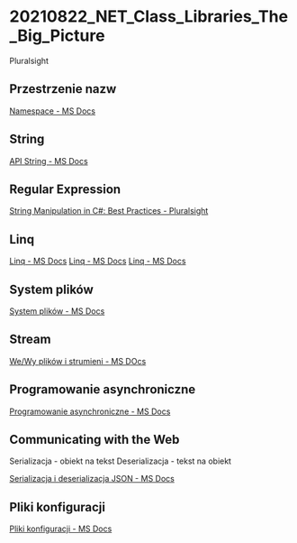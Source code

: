 # 20210822_NET_Class_Libraries_The_Big_Picture
Pluralsight

## Przestrzenie nazw
[Namespace - MS Docs](https://docs.microsoft.com/pl-pl/dotnet/csharp/fundamentals/types/namespaces)

## String
[API String - MS Docs](https://docs.microsoft.com/pl-pl/dotnet/api/system.string?view=net-5.0)


## Regular Expression
[String Manipulation in C#: Best Practices - Pluralsight ](https://docs.microsoft.com/pl-pl/dotnet/api/system.text.regularexpressions?view=net-5.0)


## Linq
[Linq - MS Docs](https://docs.microsoft.com/pl-pl/dotnet/csharp/linq/write-linq-queries)
[Linq - MS Docs](https://docs.microsoft.com/pl-pl/dotnet/csharp/programming-guide/concepts/linq/walkthrough-writing-queries-linq)
[Linq - MS Docs](https://docs.microsoft.com/pl-pl/dotnet/csharp/linq/)

## System plików
[System plików - MS Docs](https://docs.microsoft.com/pl-pl/dotnet/csharp/programming-guide/file-system/)

## Stream
[We/Wy plików i strumieni - MS DOcs](https://docs.microsoft.com/pl-pl/dotnet/standard/io/)

## Programowanie asynchroniczne
[Programowanie asynchroniczne - MS Docs](https://docs.microsoft.com/pl-pl/dotnet/csharp/programming-guide/concepts/async/)

## Communicating with the Web
Serializacja - obiekt na tekst
Deserializacja - tekst na obiekt

[Serializacja i deserializacja JSON - MS Docs](https://docs.microsoft.com/pl-pl/dotnet/standard/serialization/system-text-json-overview?pivots=dotnet-5-0)

## Pliki konfiguracji
[Pliki konfiguracji - MS Docs](https://docs.microsoft.com/pl-pl/dotnet/core/extensions/configuration-providers)

